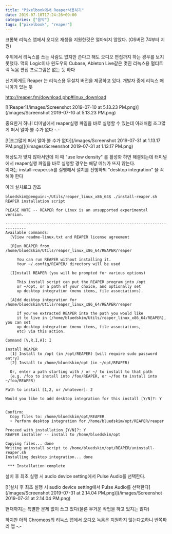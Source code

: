 ```yaml
---
title: "Pixelbook에서 Reaper사용하기"
date: 2019-07-10T17:24:26+09:00
categories: ["음악"]
tags: ["pixelbook", "reaper"]
---
```


크롬북 리눅스 앱에서 오디오 재생을 지원한것은 얼마되지 않았다.
(OS버전 74부터 지원)

주위에서 리눅스를 쓰는 사람도 없지만 쓴다고 해도 오디오 편집까지 하는 경우를 보지 못했다.
맥의 Logic이나 윈도우의 Cubase, Ableton Live같은 멋진 리눅스용 멀티트랙 녹음 편집 프로그램은 없는 듯 하다

신기하게도 Reaper 는 리눅스용 무설치 버전을 제공하고 있다. 개발자 중에 리눅스 매니아가 있는 듯

http://reaper.fm/download.php#linux_download

[![Reaper](/images/Screenshot 2019-07-10 at 5.13.23 PM.png)](/images/Screenshot 2019-07-10 at 5.13.23 PM.png)


중요한거 하나! 터미널에서 reaper실행 파일을 바로 실행할 수 있는데 아래처럼 조그많게 떠서 알아 볼 수가 없다 -.-

[![조그많게 떠서 알아 볼 수가 없다](/images/Screenshot 2019-07-31 at 1.13.17 PM.png)](/images/Screenshot 2019-07-31 at 1.13.17 PM.png)

해상도가 맞지 않아서인데 이 때 "use low density" 를 활성화 하면 해결되는데 터미널에서 reaper실행 파일을 바로 실행할 경우는 해당 메뉴가 뜨지 않는다.\
이때는 install-reaper.sh를 실행해서 설치를 진행하되  "desktop integration" 을 꼭 해야 한다

아래 설치로그 참조

	bluedskim@penguin:~/Utils/reaper_linux_x86_64$ ./install-reaper.sh 
	REAPER installation script

	PLEASE NOTE -- REAPER for Linux is an unsupported experimental version.

	-------------------------------------------------------------------------------
	Available commands:
	  [V]iew readme-linux.txt and REAPER license agreement

	  [R]un REAPER from /home/bluedskim/Utils/reaper_linux_x86_64/REAPER/reaper

		 You can run REAPER without installing it.
		 Your ~/.config/REAPER/ directory will be used

	  [I]nstall REAPER (you will be prompted for various options)

		 This install script can put the REAPER program into /opt
		 or ~/opt, or a path of your choice, and optionally set
		 up desktop integration (menu items, file associations).

	  [A]dd desktop integration for /home/bluedskim/Utils/reaper_linux_x86_64/REAPER/reaper

		 If you've extracted REAPER into the path you would like
		 it to live in (/home/bluedskim/Utils/reaper_linux_x86_64/REAPER), you can set
		 up desktop integration (menu items, file associations, 
		 etc) via this action.

	Command [V,R,I,A]: I

	Install REAPER
	  [1] Install to /opt (in /opt/REAPER) [will require sudo password entry]
	  [2] Install to /home/bluedskim/opt (in ~/opt/REAPER)

	  Or, enter a path starting with / or ~/ to install to that path
	  (e.g. /foo to install into /foo/REAPER, or ~/foo to install into ~/foo/REAPER)

	Path to install [1,2, or /whatever]: 2

	Would you like to add desktop integration for this install [Y/N]?: Y


	Confirm:
	  Copy files to: /home/bluedskim/opt/REAPER
	  + Perform desktop integration for /home/bluedskim/opt/REAPER/reaper

	Proceed with installation [Y/N]?: Y
	REAPER installer -- install to /home/bluedskim/opt

	Copying files... done
	Writing uninstall script to /home/bluedskim/opt/REAPER/uninstall-reaper.sh
	Installing desktop integration... done

	 *** Installation complete
	 
설치 후 최초 실행 시  audio device setting에서  Pulse Audio를 선택한다.

[![설치 후 최초 실행 시  audio device setting에서  Pulse Audio를 선택한다](/images/Screenshot 2019-07-31 at 2.14.04 PM.png)](/images/Screenshot 2019-07-31 at 2.14.04 PM.png)

현재까지는 특별한 문제 없이 쓰고 있다(물론 무거운 작업을 하고 있지는 않다)

하지만 아직 Chromeos의 리눅스 앱에서 오디오 녹음은 지원하지 않는다고하니 반쪽짜리 앱 -.-

